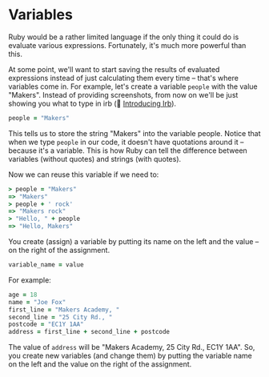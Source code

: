 # Variables

Ruby would be a rather limited language if the only thing it could do is evaluate various expressions. Fortunately, it's much more powerful than this.

At some point, we'll want to start saving the results of evaluated expressions instead of just calculating them every time – that's where variables come in. For example, let's create a variable `people` with the value "Makers". Instead of providing screenshots, from now on we'll be just showing you what to type in irb (:pill: [Introducing Irb](irb.md)).

````ruby
people = "Makers"
````

This tells us to store the string "Makers" into the variable people. Notice that when we type `people` in our code, it doesn't have quotations around it – because it's a variable. This is how Ruby can tell the difference between variables (without quotes) and strings (with quotes).

Now we can reuse this variable if we need to:

````ruby
> people = "Makers"
=> "Makers"
> people + ' rock'
=> "Makers rock"
> "Hello, " + people
=> "Hello, Makers"
````

You create (assign) a variable by putting its name on the left and the value – on the right of the assignment.

````ruby
variable_name = value
````
For example:

````ruby
age = 18
name = "Joe Fox"
first_line = "Makers Academy, "
second_line = "25 City Rd., "
postcode = "EC1Y 1AA"
address = first_line + second_line + postcode
````

The value of `address` will be "Makers Academy, 25 City Rd., EC1Y 1AA". So, you create new variables (and change them) by putting the variable name on the left and the value on the right of the assignment.
